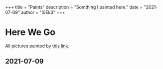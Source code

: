 +++
title = "Paints"
description = "Somthing I painted here."
date = "2021-07-09"
author = "i0Ek3"
+++


# Here We Go

All pictures painted by [this link](https://david.li/paint/).

## 2021-07-09


<img src="https://cdn.jsdelivr.net/gh/i0Ek3/apichost@main/niter.top/20210709.3nmzn6jj5fuo.png" alt="" referrerpolicy="no-referrer">

